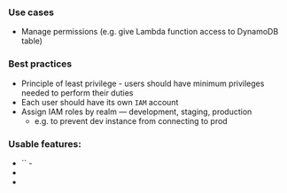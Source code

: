### Use cases
* Manage permissions (e.g. give Lambda function access to DynamoDB table)

### Best practices
* Principle of least privilege - users should have minimum privileges needed to perform their duties
* Each user should have its own `IAM` account
* Assign IAM roles by realm — development, staging, production
    * e.g. to prevent dev instance from connecting to prod

### Usable features:
* `` - 
* 
* 
